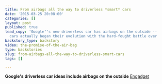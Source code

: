 ```yaml
---
title: From airbags all the way to driverless *smart* cars
date: '2015-03-25 20:08:00'
categories: []
layout: post
published: true
lead_copy: 'Google''s new driverless car has airbags on the outside -- today''s *smart*
  cars actually began their evolution with the hard-fought battle over the airbag. '
backstory_type: backstory
video: the-promise-of-the-air-bag
type: backstories
slug: from-airbags-all-the-way-to-driverless-smart-cars
tags: []

---
```

**Google's driverless car ideas include airbags on the outside**
[Engadget](http://www.engadget.com/2015/03/25/google-driverless-car-airbags-on-the-outside/)

